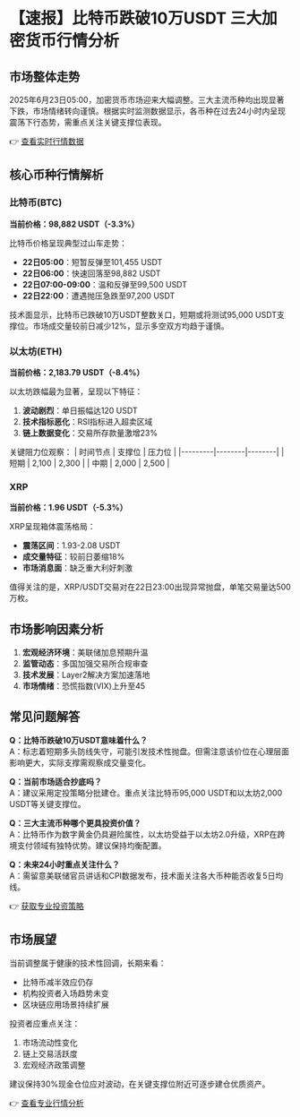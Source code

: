 # 【速报】比特币跌破10万USDT 三大加密货币行情分析

## 市场整体走势
2025年6月23日05:00，加密货币市场迎来大幅调整。三大主流币种均出现显著下跌，市场情绪转向谨慎。根据实时监测数据显示，各币种在过去24小时内呈现震荡下行态势，需重点关注关键支撑位表现。

👉 [查看实时行情数据](https://bit.ly/okx_welcome)

## 核心币种行情解析

### 比特币(BTC)
**当前价格：98,882 USDT（-3.3%）**

比特币价格呈现典型过山车走势：
- **22日05:00**：短暂反弹至101,455 USDT
- **22日06:00**：快速回落至98,882 USDT
- **22日07:00-09:00**：温和反弹至99,500 USDT
- **22日22:00**：遭遇抛压急跌至97,200 USDT

技术面显示，比特币已跌破10万USDT整数关口，短期或将测试95,000 USDT支撑位。市场成交量较前日减少12%，显示多空双方均趋于谨慎。

### 以太坊(ETH)
**当前价格：2,183.79 USDT（-8.4%）**

以太坊跌幅最为显著，呈现以下特征：
1. **波动剧烈**：单日振幅达120 USDT
2. **技术指标恶化**：RSI指标进入超卖区域
3. **链上数据变化**：交易所存款量激增23%

关键阻力位观察：
| 时间节点 | 支撑位 | 压力位 |
|---------|--------|--------|
| 短期    | 2,100  | 2,300  |
| 中期    | 2,000  | 2,500  |

### XRP
**当前价格：1.96 USDT（-5.3%）**

XRP呈现箱体震荡格局：
- **震荡区间**：1.93-2.08 USDT
- **成交量特征**：较前日萎缩18%
- **市场消息面**：缺乏重大利好刺激

值得关注的是，XRP/USDT交易对在22日23:00出现异常抛盘，单笔交易量达500万枚。

## 市场影响因素分析
1. **宏观经济环境**：美联储加息预期升温
2. **监管动态**：多国加强交易所合规审查
3. **技术发展**：Layer2解决方案加速落地
4. **市场情绪**：恐慌指数(VIX)上升至45

## 常见问题解答
**Q：比特币跌破10万USDT意味着什么？**  
A：标志着短期多头防线失守，可能引发技术性抛盘。但需注意该价位在心理层面影响更大，实际支撑需观察成交量变化。

**Q：当前市场适合抄底吗？**  
A：建议采用定投策略分批建仓。重点关注比特币95,000 USDT和以太坊2,000 USDT等关键支撑位。

**Q：三大主流币种哪个更具投资价值？**  
A：比特币作为数字黄金仍具避险属性，以太坊受益于以太坊2.0升级，XRP在跨境支付领域有独特优势。建议保持均衡配置。

**Q：未来24小时重点关注什么？**  
A：需留意美联储官员讲话和CPI数据发布，技术面关注各大币种能否收复5日均线。

👉 [获取专业投资策略](https://bit.ly/okx_welcome)

## 市场展望
当前调整属于健康的技术性回调，长期来看：
- 比特币减半效应仍存
- 机构投资者入场趋势未变
- 区块链应用场景持续扩展

投资者应重点关注：
1. 市场流动性变化
2. 链上交易活跃度
3. 宏观经济政策调整

建议保持30%现金仓位应对波动，在关键支撑位附近可逐步建仓优质资产。

👉 [查看专业行情分析](https://bit.ly/okx_welcome)